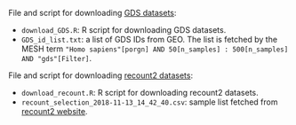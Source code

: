 
File and script for downloading [GDS datasets](https://www.ncbi.nlm.nih.gov/gds):

- `download_GDS.R`: R script for downloading GDS datasets.
- `GDS_id_list.txt`: a list of GDS IDs from GEO. The list is fetched by the MESH term `"Homo sapiens"[porgn] AND 50[n_samples] : 500[n_samples] AND "gds"[Filter]`.

File and script for downloading [recount2 datasets](https://jhubiostatistics.shinyapps.io/recount/):

- `download_recount.R`: R script for downloading recount2 datasets.
- `recount_selection_2018-11-13_14_42_40.csv`: sample list fetched from [recount2 website](https://jhubiostatistics.shinyapps.io/recount/).
